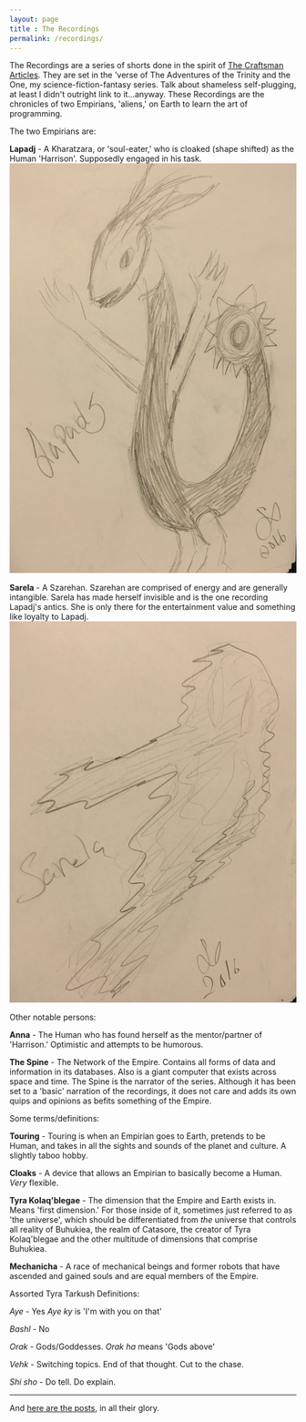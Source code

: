```yaml
---
layout: page
title : The Recordings
permalink: /recordings/
---
```


The Recordings are a series of shorts done in the spirit of [The Craftsman Articles](https://github.com/sensui/the-craftsman-book/tree/master/). They are set in the 'verse of The Adventures of the Trinity and the One, my science-fiction-fantasy series. Talk about shameless self-plugging, at least I didn't outright link to it...anyway. These Recordings are the chronicles of two Empirians, 'aliens,' on Earth to learn the art of programming.

The two Empirians are:

**Lapadj** - A Kharatzara, or 'soul-eater,' who is cloaked (shape shifted) as the Human 'Harrison'. Supposedly engaged in his task. ![Lapadj](/assets/post-images/Lapadj.JPG)

**Sarela** - A Szarehan. Szarehan are comprised of energy and are generally intangible. Sarela has made herself invisible and is the one recording Lapadj's antics. She is only there for the entertainment value and something like loyalty to Lapadj. ![Sarela](/assets/post-images/Sarela.JPG)

Other notable persons:

**Anna** - The Human who has found herself as the mentor/partner of 'Harrison.' Optimistic and attempts to be humorous.

**The Spine** - The Network of the Empire. Contains all forms of data and information in its databases. Also is a giant computer that exists across space and time. The Spine is the narrator of the series. Although it has been set to a 'basic' narration of the recordings, it does not care and adds its own quips and opinions as befits something of the Empire.

Some terms/definitions:

**Touring** - Touring is when an Empirian goes to Earth, pretends to be Human, and takes in all the sights and sounds of the planet and culture. A slightly taboo hobby.

**Cloaks** - A device that allows an Empirian to basically become a Human. *Very* flexible.

**Tyra Kolaq'blegae** - The dimension that the Empire and Earth exists in. Means 'first dimension.' For those inside of it, sometimes just referred to as 'the universe', which should be differentiated from *the* universe that controls all reality of Buhukiea, the realm of Catasore, the creator of Tyra Kolaq'blegae and the other multitude of dimensions that comprise Buhukiea.

**Mechanicha** - A race of mechanical beings and former robots that have ascended and gained souls and are equal members of the Empire.

Assorted Tyra Tarkush Definitions:

*Aye* - Yes *Aye ky* is 'I'm with you on that'

*Bashl* - No

*Orak* - Gods/Goddesses. *Orak ha* means 'Gods above'

*Vehk* - Switching topics. End of that thought. Cut to the chase.

*Shi sho* - Do tell. Do explain.

---

And [here are the posts](/recordings-archive/), in all their glory.
